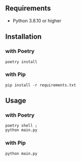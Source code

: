 ## Requirements 

* Python 3.8.10 or higher

## Installation

### with Poetry

```
poetry install
```

### with Pip

```
pip install -r requirements.txt
```

## Usage

### with Poetry
```
poetry shell ;
python main.py
```

### with Pip 
```
python main.py
```